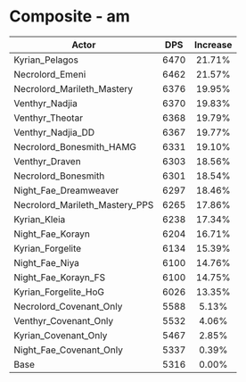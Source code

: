# Composite - am
| Actor | DPS | Increase |
|---|:---:|:---:|
|Kyrian_Pelagos|6470|21.71%|
|Necrolord_Emeni|6462|21.57%|
|Necrolord_Marileth_Mastery|6376|19.95%|
|Venthyr_Nadjia|6370|19.83%|
|Venthyr_Theotar|6368|19.79%|
|Venthyr_Nadjia_DD|6367|19.77%|
|Necrolord_Bonesmith_HAMG|6331|19.10%|
|Venthyr_Draven|6303|18.56%|
|Necrolord_Bonesmith|6301|18.54%|
|Night_Fae_Dreamweaver|6297|18.46%|
|Necrolord_Marileth_Mastery_PPS|6265|17.86%|
|Kyrian_Kleia|6238|17.34%|
|Night_Fae_Korayn|6204|16.71%|
|Kyrian_Forgelite|6134|15.39%|
|Night_Fae_Niya|6100|14.76%|
|Night_Fae_Korayn_FS|6100|14.75%|
|Kyrian_Forgelite_HoG|6026|13.35%|
|Necrolord_Covenant_Only|5588|5.13%|
|Venthyr_Covenant_Only|5532|4.06%|
|Kyrian_Covenant_Only|5467|2.85%|
|Night_Fae_Covenant_Only|5337|0.39%|
|Base|5316|0.00%|
